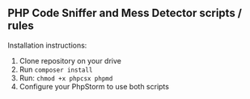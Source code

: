 ## PHP Code Sniffer and Mess Detector scripts / rules

Installation instructions:

1. Clone repository on your drive
2. Run `composer install`
2. Run: `chmod +x phpcsx phpmd`
3. Configure your PhpStorm to use both scripts